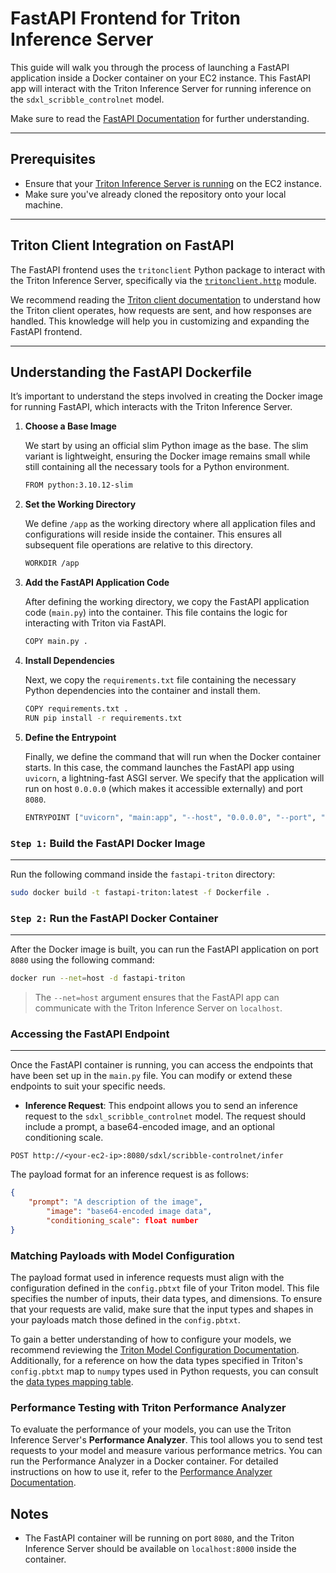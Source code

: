 # FastAPI Frontend for Triton Inference Server

This guide will walk you through the process of launching a FastAPI application inside a Docker container on your EC2 instance. This FastAPI app will interact with the Triton Inference Server for running inference on the `sdxl_scribble_controlnet` model.

Make sure to read the [FastAPI Documentation](https://fastapi.tiangolo.com/) for further understanding.

---
## Prerequisites

- Ensure that your [Triton Inference Server is running](..) on the EC2 instance.
- Make sure you've already cloned the repository onto your local machine.

---
## Triton Client Integration on FastAPI

The FastAPI frontend uses the `tritonclient` Python package to interact with the Triton Inference Server, specifically via the [`tritonclient.http`](https://docs.nvidia.com/deeplearning/triton-inference-server/user-guide/docs/_reference/tritonclient/tritonclient.http.html#module-tritonclient.http) module. 

We recommend reading the [Triton client documentation](https://docs.nvidia.com/deeplearning/triton-inference-server/user-guide/docs/_reference/tritonclient/tritonclient.http.html#module-tritonclient.http) to understand how the Triton client operates, how requests are sent, and how responses are handled. This knowledge will help you in customizing and expanding the FastAPI frontend.

---
## Understanding the FastAPI Dockerfile

It’s important to understand the steps involved in creating the Docker image for running FastAPI, which interacts with the Triton Inference Server.

1. **Choose a Base Image**

    We start by using an official slim Python image as the base. The slim variant is lightweight, ensuring the Docker image remains small while still containing all the necessary tools for a Python environment.

    ```bash
    FROM python:3.10.12-slim
    ```

2. **Set the Working Directory**

    We define `/app` as the working directory where all application files and configurations will reside inside the container. This ensures all subsequent file operations are relative to this directory.

    ```bash
    WORKDIR /app
    ```

3. **Add the FastAPI Application Code**

    After defining the working directory, we copy the FastAPI application code (`main.py`) into the container. This file contains the logic for interacting with Triton via FastAPI.

    ```bash
    COPY main.py .
    ```

4. **Install Dependencies**

    Next, we copy the `requirements.txt` file containing the necessary Python dependencies into the container and install them.

    ```bash
    COPY requirements.txt .
    RUN pip install -r requirements.txt
    ```

5. **Define the Entrypoint**

    Finally, we define the command that will run when the Docker container starts. In this case, the command launches the FastAPI app using `uvicorn`, a lightning-fast ASGI server. We specify that the application will run on host `0.0.0.0` (which makes it accessible externally) and port `8080`.

    ```bash
    ENTRYPOINT ["uvicorn", "main:app", "--host", "0.0.0.0", "--port", "8080"]
    ```

### `Step 1:` Build the FastAPI Docker Image
---

Run the following command inside the `fastapi-triton` directory:

```bash
sudo docker build -t fastapi-triton:latest -f Dockerfile .
```

### `Step 2:` Run the FastAPI Docker Container
---

After the Docker image is built, you can run the FastAPI application on port `8080` using the following command:

```bash
docker run --net=host -d fastapi-triton
```
> The `--net=host` argument ensures that the FastAPI app can communicate with the Triton Inference Server on `localhost`.

### Accessing the FastAPI Endpoint
---

Once the FastAPI container is running, you can access the endpoints that have been set up in the `main.py` file. You can modify or extend these endpoints to suit your specific needs.

- **Inference Request**: This endpoint allows you to send an inference request to the `sdxl_scribble_controlnet` model. The request should include a prompt, a base64-encoded image, and an optional conditioning scale.
```
POST http://<your-ec2-ip>:8080/sdxl/scribble-controlnet/infer
```

The payload format for an inference request is as follows:
```json
{
    "prompt": "A description of the image",
        "image": "base64-encoded image data",
        "conditioning_scale": float number
}
```

### Matching Payloads with Model Configuration

The payload format used in inference requests must align with the configuration defined in the `config.pbtxt` file of your Triton model. This file specifies the number of inputs, their data types, and dimensions. To ensure that your requests are valid, make sure that the input types and shapes in your payloads match those defined in the `config.pbtxt`.

To gain a better understanding of how to configure your models, we recommend reviewing the [Triton Model Configuration Documentation](https://docs.nvidia.com/deeplearning/triton-inference-server/user-guide/docs/user_guide/model_configuration.html). Additionally, for a reference on how the data types specified in Triton's `config.pbtxt` map to `numpy` types used in Python requests, you can consult the [data types mapping table](https://docs.nvidia.com/deeplearning/triton-inference-server/user-guide/docs/user_guide/model_configuration.html?highlight=dtypes#datatypes).

### Performance Testing with Triton Performance Analyzer

To evaluate the performance of your models, you can use the Triton Inference Server's **Performance Analyzer**. This tool allows you to send test requests to your model and measure various performance metrics. You can run the Performance Analyzer in a Docker container. For detailed instructions on how to use it, refer to the [Performance Analyzer Documentation](https://docs.nvidia.com/deeplearning/triton-inference-server/user-guide/docs/perf_analyzer/docs/README.html).

## Notes

- The FastAPI container will be running on port `8080`, and the Triton Inference Server should be available on `localhost:8000` inside the container.
